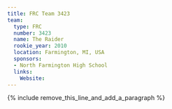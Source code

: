 ```yaml
---
title: FRC Team 3423
team:
  type: FRC
  number: 3423
  name: The Raider
  rookie_year: 2010
  location: Farmington, MI, USA
  sponsors:
  - North Farmington High School
  links:
    Website:
---
```


{% include remove_this_line_and_add_a_paragraph %}